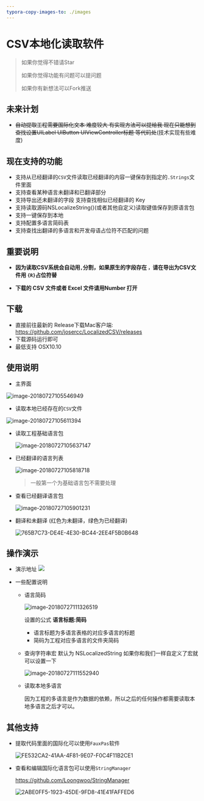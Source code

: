 ```yaml
---
typora-copy-images-to: ./images
---
```




# CSV本地化读取软件

> 如果你觉得不错请Star
>
> 如果你觉得功能有问题可以提问题
>
> 如果你有新想法可以Fork推送

## 未来计划

* ~~自动提取工程需要国际化文本 难度较大 有实现方法可以提给我 现在只能想到查找设置UILabel UIButton UIViewController标题 等代码处~~(技术实现有些难度)

## 现在支持的功能

* 支持从已经翻译的`CSV`文件读取已经翻译的内容一键保存到指定的`.Strings`文件里面
* 支持查看某种语言未翻译和已翻译部分
* 支持导出还未翻译的字段 支持查找相似已经翻译的 Key
* 支持读取源码NSLocalizeString()(或者其他自定义)读取键值保存到原语言包
* 支持一键保存到本地
* 支持配置多语言简码表
* 支持查找出翻译的多语言和开发母语占位符不匹配的问题

## 重要说明

* **因为读取CSV系统会自动用`,`分割，如果原生的字段存在 `，`请在导出为CSV文件用 `{R}`占位符替**

* **下载的 CSV 文件或者 Excel 文件请用Number 打开**

## 下载

* 直接前往最新的 Release下载Mac客户端: https://github.com/josercc/LocalizedCSV/releases
* 下载源码运行即可
* 最低支持 OSX10.10

## 使用说明

* 主界面

![image-20180727105546949](http://ipicimage-1251019290.coscd.myqcloud.com/2018-07-27-025548.png)

* 读取本地已经存在的`CSV`文件

![image-20180727105611394](http://ipicimage-1251019290.coscd.myqcloud.com/2018-07-27-025612.png)

* 读取工程基础语言包

  ![image-20180727105637147](http://ipicimage-1251019290.coscd.myqcloud.com/2018-07-27-025638.png)

* 已经翻译的语言列表

  ![image-20180727105818718](http://ipicimage-1251019290.coscd.myqcloud.com/2018-07-27-025821.png)

  > 一般第一个为基础语言包不需要处理

* 查看已经翻译语言包

  ![image-20180727105901231](http://ipicimage-1251019290.coscd.myqcloud.com/2018-07-27-025902.png)

* 翻译和未翻译 (红色为未翻译，绿色为已经翻译)

  ![765B7C73-DE4E-4E30-BC44-2EE4F5B0B648](http://ipicimage-1251019290.coscd.myqcloud.com/2018-07-27-63412.jpg)


## 操作演示

- 演示地址
![](https://github.com/josercc/LocalizedCSV/blob/master/2018-07-27%2011_38_14.gif?raw=true)

- 一些配置说明

  - 语言简码

    ![image-20180727111326519](http://ipicimage-1251019290.coscd.myqcloud.com/2018-07-27-063414.jpg)

    设置的公式 **语言标题:简码**

    - 语言标题为多语言表格的对应多语言的标题
    - 简码为工程对应多语言的文件夹简码

  - 查询字符串宏 默认为 NSLocalizedString 如果你和我们一样自定义了宏就可以设置一下

    ![image-20180727111552940](http://ipicimage-1251019290.coscd.myqcloud.com/2018-07-27-063415.jpg)

  - 读取本地多语言

    因为工程的多语言是作为数据的依赖，所以之后的任何操作都需要读取本地多语言之后才可以。

## 其他支持

* 提取代码里面的国际化可以使用`FauxPas`软件

  ![FE532CA2-41AA-4F81-9E07-F0C4F11B2CE1](http://ipicimage-1251019290.coscd.myqcloud.com/2018-07-27-063413.jpg)

* 查看和编辑国际化语言包可以使用`StringManager`

  https://github.com/Loongwoo/StringManager

  ![2ABE0FF5-1923-45DE-9FD8-41E41FAFFED6](http://ipicimage-1251019290.coscd.myqcloud.com/2018-07-27-063411.jpg)

  ​
